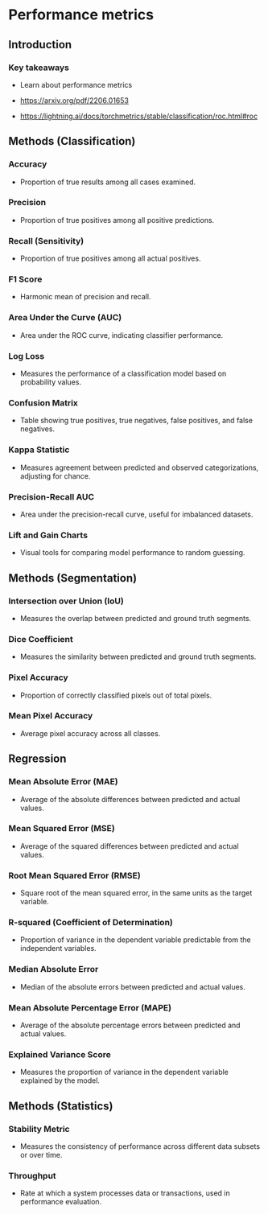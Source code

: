 # Performance metrics

## Introduction


### Key takeaways
* Learn about performance metrics


* https://arxiv.org/pdf/2206.01653
* https://lightning.ai/docs/torchmetrics/stable/classification/roc.html#roc

## Methods (Classification)

### Accuracy
- Proportion of true results among all cases examined.

### Precision
- Proportion of true positives among all positive predictions.

### Recall (Sensitivity)
- Proportion of true positives among all actual positives.

### F1 Score
- Harmonic mean of precision and recall.

### Area Under the Curve (AUC)
- Area under the ROC curve, indicating classifier performance.

### Log Loss
- Measures the performance of a classification model based on probability values.

### Confusion Matrix
- Table showing true positives, true negatives, false positives, and false negatives.

### Kappa Statistic
- Measures agreement between predicted and observed categorizations, adjusting for chance.

### Precision-Recall AUC
- Area under the precision-recall curve, useful for imbalanced datasets.

### Lift and Gain Charts
- Visual tools for comparing model performance to random guessing.




## Methods (Segmentation)

### Intersection over Union (IoU)
- Measures the overlap between predicted and ground truth segments.

### Dice Coefficient
- Measures the similarity between predicted and ground truth segments.

### Pixel Accuracy
- Proportion of correctly classified pixels out of total pixels.

### Mean Pixel Accuracy
- Average pixel accuracy across all classes.



## Regression
### Mean Absolute Error (MAE)
- Average of the absolute differences between predicted and actual values.

### Mean Squared Error (MSE)
- Average of the squared differences between predicted and actual values.

### Root Mean Squared Error (RMSE)
- Square root of the mean squared error, in the same units as the target variable.

### R-squared (Coefficient of Determination)
- Proportion of variance in the dependent variable predictable from the independent variables.

### Median Absolute Error
- Median of the absolute errors between predicted and actual values.

### Mean Absolute Percentage Error (MAPE)
- Average of the absolute percentage errors between predicted and actual values.

### Explained Variance Score
- Measures the proportion of variance in the dependent variable explained by the model.



## Methods (Statistics)

### Stability Metric
- Measures the consistency of performance across different data subsets or over time.

### Throughput
- Rate at which a system processes data or transactions, used in performance evaluation.


